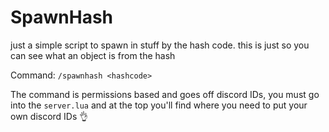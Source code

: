 # SpawnHash
 just a simple script to spawn in stuff by the hash code. this is just so you can see what an object is from the hash

Command:
`/spawnhash <hashcode>`

The command is permissions based and goes off discord IDs, you must go into the `server.lua` and at the top you'll find where you need to put your own discord IDs 👌
